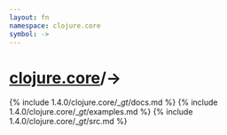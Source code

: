 ```yaml
---
layout: fn
namespace: clojure.core
symbol: ->
---
```


# [clojure.core](../)/->

{% include 1.4.0/clojure.core/__gt_/docs.md %}
{% include 1.4.0/clojure.core/__gt_/examples.md %}
{% include 1.4.0/clojure.core/__gt_/src.md %}

